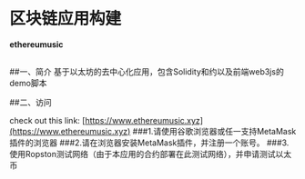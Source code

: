
# 区块链应用构建 #
**ethereumusic**

##

##一、简介
基于以太坊的去中心化应用，包含Solidity和约以及前端web3js的demo脚本

##二、访问

check out this link:
[https://www.ethereumusic.xyz](https://www.ethereumusic.xyz)
###1.请使用谷歌浏览器或任一支持MetaMask插件的浏览器
###2.请在浏览器安装MetaMask插件，并注册一个账号。
###3.使用Ropston测试网络（由于本应用的合约部署在此测试网络），并申请测试以太币
